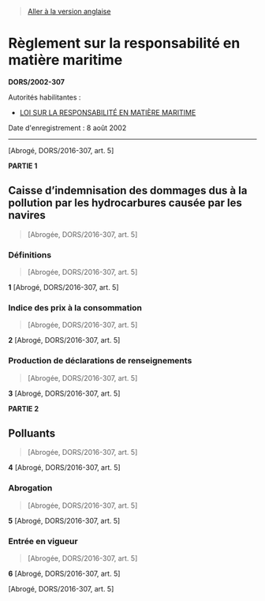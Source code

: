 > [Aller à la version anglaise](/en/Regulations/Statutory%20Orders%20and%20Regulations/2002/307.md)

# Règlement sur la responsabilité en matière maritime

**DORS/2002-307**

Autorités habilitantes : 
- [LOI SUR LA RESPONSABILITÉ EN MATIÈRE MARITIME](/fr/Lois/Lois%20du%20Canada/2001/ch.%206.md)

Date d'enregistrement : 8 août 2002

----------


[Abrogé, DORS/2016-307, art. 5]



**PARTIE 1** 
## Caisse d’indemnisation des dommages dus à la pollution par les hydrocarbures causée par les navires
> [Abrogée, DORS/2016-307, art. 5]




### Définitions
> [Abrogée, DORS/2016-307, art. 5]



**1** [Abrogé, DORS/2016-307, art. 5]




### Indice des prix à la consommation
> [Abrogée, DORS/2016-307, art. 5]



**2** [Abrogé, DORS/2016-307, art. 5]




### Production de déclarations de renseignements
> [Abrogée, DORS/2016-307, art. 5]



**3** [Abrogé, DORS/2016-307, art. 5]




**PARTIE 2** 
## Polluants
> [Abrogée, DORS/2016-307, art. 5]



**4** [Abrogé, DORS/2016-307, art. 5]




### Abrogation
> [Abrogée, DORS/2016-307, art. 5]



**5** [Abrogé, DORS/2016-307, art. 5]




### Entrée en vigueur
> [Abrogée, DORS/2016-307, art. 5]



**6** [Abrogé, DORS/2016-307, art. 5]


[Abrogé, DORS/2016-307, art. 5]


